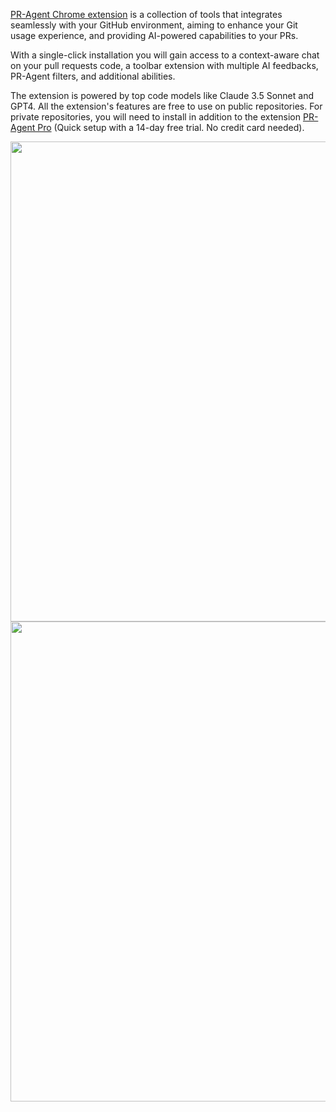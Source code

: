 [PR-Agent Chrome extension](https://chromewebstore.google.com/detail/pr-agent-chrome-extension/ephlnjeghhogofkifjloamocljapahnl) is a collection of tools that integrates seamlessly with your GitHub environment, aiming to enhance your Git usage experience, and providing AI-powered capabilities to your PRs.

With a single-click installation you will gain access to a context-aware chat on your pull requests code, a toolbar extension with multiple AI feedbacks, PR-Agent filters, and additional abilities.

The extension is powered by top code models like Claude 3.5 Sonnet and GPT4. All the extension's features are free to use on public repositories. For private repositories, you will need to install in addition to the extension [PR-Agent Pro](https://github.com/apps/codiumai-pr-agent-pro)  (Quick setup with a 14-day free trial. No credit card needed).

<img src="https://codium.ai/images/pr_agent/pr_chat1.png" width="768">
<img src="https://codium.ai/images/pr_agent/pr_chat2.png" width="768">
